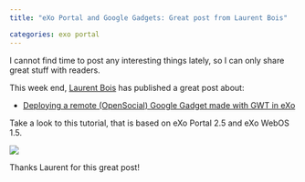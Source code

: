 ```yaml
---
title: "eXo Portal and Google Gadgets: Great post from Laurent Bois"

categories: exo portal
---
```

I cannot find time to post any interesting things lately, so I can only share great stuff with readers.

This week end, [Laurent Bois](http://www.laurentbois.com/) has published a great post about:

* [Deploying a remote (OpenSocial) Google Gadget made with GWT in eXo](http://laurentbois.com/2008/11/23/deploy-a-remote-opensocial-google-gadget-made-with-gwt-in-exo/)

Take a look to this tutorial, that is based on eXo Portal 2.5 and eXo WebOS 1.5.

![]( http://1.bp.blogspot.com/_aoQgQ1obiyE/SSqarvVSitI/AAAAAAAAAF0/GnCQ-Y-17xo/s320/image-29.png )


Thanks Laurent for this great post!
